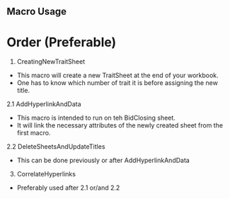 ## Macro Usage

# Order (Preferable)

1. CreatingNewTraitSheet
  - This macro will create a new TraitSheet at the end of your workbook.
  - One has to know which number of trait it is before assigning the new title.
    
2.1 AddHyperlinkAndData
  - This macro is intended to run on teh BidClosing sheet.
  - It will link the necessary attributes of the newly created sheet from the first macro.

2.2 DeleteSheetsAndUpdateTitles
  - This can be done previously or after AddHyperlinkAndData

3. CorrelateHyperlinks
  - Preferably used after 2.1 or/and 2.2

